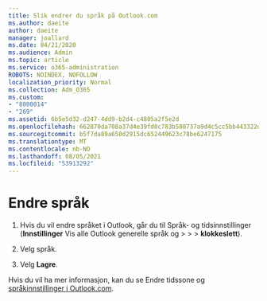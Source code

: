 ```yaml
---
title: Slik endrer du språk på Outlook.com
ms.author: daeite
author: daeite
manager: joallard
ms.date: 04/21/2020
ms.audience: Admin
ms.topic: article
ms.service: o365-administration
ROBOTS: NOINDEX, NOFOLLOW
localization_priority: Normal
ms.collection: Adm_O365
ms.custom:
- "8000014"
- "269"
ms.assetid: 6b5e5d32-d247-4dd9-b2d4-c4805a2f5e2d
ms.openlocfilehash: 662870da708a37d4e39fd0c783b580737a9d4c5cc5bb443322d517023bd938d2
ms.sourcegitcommit: b5f7da89a650d2915dc652449623c78be6247175
ms.translationtype: MT
ms.contentlocale: nb-NO
ms.lasthandoff: 08/05/2021
ms.locfileid: "53913292"
---
```

# <a name="change-your-language"></a>Endre språk

1. Hvis du vil endre språket i Outlook, går du til Språk- og tidsinnstillinger (**Innstillinger** Vis alle Outlook generelle språk og [](https://outlook.live.com/mail/options/general/timeAndLanguage/regional) \>   >    >  **klokkeslett**).

2. Velg språk.

3. Velg **Lagre**.

Hvis du vil ha mer informasjon, kan du se Endre tidssone og [språkinnstillinger i Outlook.com](https://go.microsoft.com/fwlink/p/?linkid=873132).